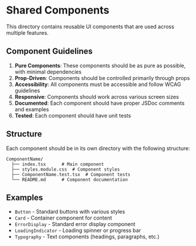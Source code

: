 # Shared Components

This directory contains reusable UI components that are used across multiple features.

## Component Guidelines

1. **Pure Components**: These components should be as pure as possible, with minimal dependencies
2. **Prop-Driven**: Components should be controlled primarily through props
3. **Accessibility**: All components must be accessible and follow WCAG guidelines
4. **Responsive**: Components should work across various screen sizes
5. **Documented**: Each component should have proper JSDoc comments and examples
6. **Tested**: Each component should have unit tests

## Structure

Each component should be in its own directory with the following structure:

```
ComponentName/
  ├── index.tsx      # Main component
  ├── styles.module.css  # Component styles
  ├── ComponentName.test.tsx  # Component tests
  └── README.md      # Component documentation
```

## Examples

- `Button` - Standard buttons with various styles
- `Card` - Container component for content
- `ErrorDisplay` - Standard error display component
- `LoadingIndicator` - Loading spinner or progress bar
- `Typography` - Text components (headings, paragraphs, etc.)
